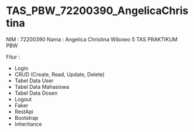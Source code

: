 # TAS_PBW_72200390_AngelicaChristina
NIM : 72200390
Nama : Angelica Christina Wibowo S
TAS PRAKTIKUM PBW

Fitur :
- Login
- CRUD (Create, Read, Update, Delete)
- Tabel Data User
- Tabel Data Mahasiswa
- Tabel Data Dosen
- Logout
- Faker
- RestApi
- Bootstrap
- Inheritance
